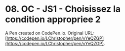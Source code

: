 # 08. OC - JS1 - Choisissez la condition appropriee 2

A Pen created on CodePen.io. Original URL: [https://codepen.io/LChristopher/pen/vYeQZGP](https://codepen.io/LChristopher/pen/vYeQZGP).


